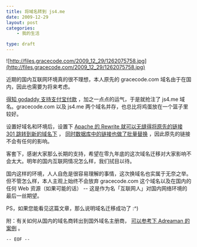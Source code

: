 ```yaml
---
title: 将域名转到 js4.me
date: 2009-12-29
layout: post
categories:
    - 我的生活

type: draft
---
```


![http://files.gracecode.com/2009_12_29/1262075758.jpg](http://files.gracecode.com/2009_12_29/1262075758.jpg)

近期的国内互联网环境真的很不理想，本人原先的 gracecode.com 域名由于在国内，因此也需要为将来考虑。

 [得知 godaddy 支持支付宝付款](http://www.williamlong.info/archives/2030.html) ，加之一点点的运气，于是就抢注了 js4.me 域名。gracecode.com 以及 js4.me 两个域名并存，也总比将鸡蛋放在一个篮子里较好。

设置好域名和环境后，设置下  [Apache 的 Rewrite 就可以无缝得将原先的链接 301 跳转到新的域名下](http://httpd.apache.org/docs/2.0/misc/rewriteguide.html) ， [同时数据库中的链接也做了批量替换](http://dev.mysql.com/doc/refman/5.0/en/replace.html) ，因此原先的链接不会有任何的影响。

客套下，感谢大家那么长期的支持，希望在零九年底的这次域名迁移对大家影响不会太大。明年的国内互联网情况怎么样，我们拭目以待。

国内这样的环境，人人自危是很容易理解的事情，这次换域名也实属于无奈之举。但不管怎么样，本人主观上始终不会放弃 gracecode.com 这个域名以及在国内的任何 Web 资源（如果可能的话） -- 这是作为名「互联网人」对国内网络环境的最后一丝期望。

PS，如果您能看见这篇文章，那么说明域名迁移成功了 :^)

附：有关如何从国内的域名商转出到国外域名主册商， [可以参考下 Adreaman 的案例](http://adreaman.com/1202hichina-domain-transfer-success.html) 。

`-- EOF --`
